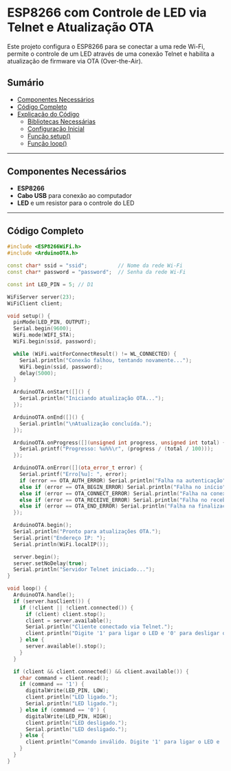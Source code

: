 # ESP8266 com Controle de LED via Telnet e Atualização OTA

Este projeto configura o ESP8266 para se conectar a uma rede Wi-Fi, permite o controle de um LED através de uma conexão Telnet e habilita a atualização de firmware via OTA (Over-the-Air).

## Sumário

- [Componentes Necessários](#componentes-necessários)
- [Código Completo](#código-completo)
- [Explicação do Código](#explicação-do-código)
  - [Bibliotecas Necessárias](#bibliotecas-necessárias)
  - [Configuração Inicial](#configuração-inicial)
  - [Função setup()](#função-setup)
  - [Função loop()](#função-loop)

---

## Componentes Necessários

- **ESP8266**
- **Cabo USB** para conexão ao computador
- **LED** e um resistor para o controle do LED

---

## Código Completo

```cpp
#include <ESP8266WiFi.h>
#include <ArduinoOTA.h>

const char* ssid = "ssid";          // Nome da rede Wi-Fi
const char* password = "password";  // Senha da rede Wi-Fi

const int LED_PIN = 5; // D1

WiFiServer server(23);
WiFiClient client;

void setup() {
  pinMode(LED_PIN, OUTPUT);
  Serial.begin(9600);
  WiFi.mode(WIFI_STA);
  WiFi.begin(ssid, password);

  while (WiFi.waitForConnectResult() != WL_CONNECTED) {
    Serial.println("Conexão falhou, tentando novamente...");
    WiFi.begin(ssid, password);
    delay(5000);
  }

  ArduinoOTA.onStart([]() {
    Serial.println("Iniciando atualização OTA...");
  });

  ArduinoOTA.onEnd([]() {
    Serial.println("\nAtualização concluída.");
  });

  ArduinoOTA.onProgress([](unsigned int progress, unsigned int total) {
    Serial.printf("Progresso: %u%%\r", (progress / (total / 100)));
  });

  ArduinoOTA.onError([](ota_error_t error) {
    Serial.printf("Erro[%u]: ", error);
    if (error == OTA_AUTH_ERROR) Serial.println("Falha na autenticação");
    else if (error == OTA_BEGIN_ERROR) Serial.println("Falha no início");
    else if (error == OTA_CONNECT_ERROR) Serial.println("Falha na conexão");
    else if (error == OTA_RECEIVE_ERROR) Serial.println("Falha no recebimento");
    else if (error == OTA_END_ERROR) Serial.println("Falha na finalização");
  });

  ArduinoOTA.begin();
  Serial.println("Pronto para atualizações OTA.");
  Serial.print("Endereço IP: ");
  Serial.println(WiFi.localIP());

  server.begin();
  server.setNoDelay(true);
  Serial.println("Servidor Telnet iniciado...");
}

void loop() {
  ArduinoOTA.handle();
  if (server.hasClient()) {
    if (!client || !client.connected()) {
      if (client) client.stop();
      client = server.available();
      Serial.println("Cliente conectado via Telnet.");
      client.println("Digite '1' para ligar o LED e '0' para desligar o LED.");
    } else {
      server.available().stop();
    }
  }

  if (client && client.connected() && client.available()) {
    char command = client.read();
    if (command == '1') {
      digitalWrite(LED_PIN, LOW); 
      client.println("LED ligado.");
      Serial.println("LED ligado.");
    } else if (command == '0') {
      digitalWrite(LED_PIN, HIGH); 
      client.println("LED desligado.");
      Serial.println("LED desligado.");
    } else {
      client.println("Comando inválido. Digite '1' para ligar o LED e '0' para desligar o LED.");
    }
  }
}

